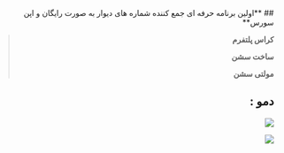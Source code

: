 <div dir="rtl">
## **اولین برنامه حرفه ای جمع کننده شماره های دیوار به صورت رایگان و اپن سورس**

> **کراس پلتفرم**
> 
> **ساخت سشن**
> 
> **مولتی سشن**

## **دمو :**

![](https://33333.cdn.cke-cs.com/kSW7V9NHUXugvhoQeFaf/images/76a26e7a26482ea11333fbc5996e53cc61b496325c8f104a.png)

![](https://33333.cdn.cke-cs.com/kSW7V9NHUXugvhoQeFaf/images/c651ce638319d19d01539ca4e58c7ab7c5d44b81e3d6081f.png)
